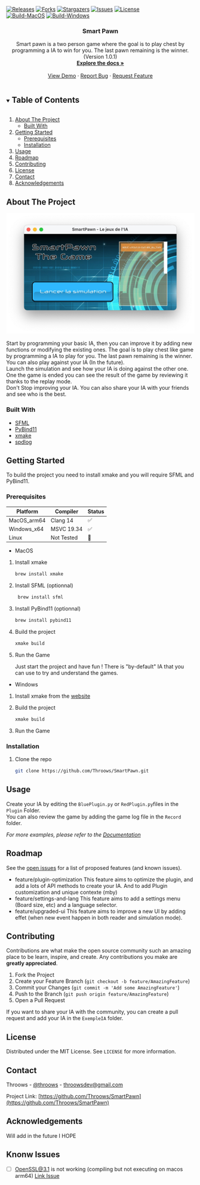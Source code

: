 [![Releases](https://img.shields.io/github/v/release/Throows/SmartPawn)](https://github.com/Throows/SmartPawn/releases)
[![Forks](https://img.shields.io/github/forks/Throows/SmartPawn)](https://github.com/Throows/SmartPawn/fork)
[![Stargazers](https://img.shields.io/github/stars/Throows/SmartPawn)](https://github.com/Throows/SmartPawn/stargazers)
[![Issues](https://img.shields.io/github/issues-raw/Throows/SmartPawn)](https://github.com/Throows/SmartPawn/issues)
[![License](https://img.shields.io/github/license/Throows/SmartPawn)](https://github.com/Throows/SmartPawn/blob/master/LICENSE)\
[![Build-MacOS](https://github.com/Throows/SmartPawn/actions/workflows/build-macos.yml/badge.svg?branch=main)](https://github.com/Throows/SmartPawn/actions/workflows/build-macos.yml)
[![Build-Windows](https://github.com/Throows/SmartPawn/actions/workflows/build-windows.yml/badge.svg?branch=main)](https://github.com/Throows/SmartPawn/actions/workflows/build-windows.yml)
<br/>
<!-- <p align="center">
  <a href="https://github.com/Throows/SmartPawn">
    <img src="images/logo.png" alt="Logo" width="80" height="80">
  </a>-->

  <h3 align="center">Smart Pawn</h3>

  <p align="center">
    Smart pawn is a two person game where the goal is to play chest by programming a IA to win for you. The last pawn remaining is the winner. (Version 1.0.1)
    <br />
    <a href="https://github.com/Throows/SmartPawn"><strong>Explore the docs »</strong></a>
    <br />
    <br />
    <a href="https://github.com/Throows/SmartPawn/releases">View Demo</a>
    ·
    <a href="https://github.com/Throows/SmartPawn/issues">Report Bug</a>
    ·
    <a href="https://github.com/Throows/SmartPawn/issues">Request Feature</a>
  </p>
</p>


<!-- TABLE OF CONTENTS -->
<details open="open">
  <summary><h2 style="display: inline-block">Table of Contents</h2></summary>
  <ol>
    <li>
      <a href="#about-the-project">About The Project</a>
      <ul>
        <li><a href="#built-with">Built With</a></li>
      </ul>
    </li>
    <li>
      <a href="#getting-started">Getting Started</a>
      <ul>
        <li><a href="#prerequisites">Prerequisites</a></li>
        <li><a href="#installation">Installation</a></li>
      </ul>
    </li>
    <li><a href="#usage">Usage</a></li>
    <li><a href="#roadmap">Roadmap</a></li>
    <li><a href="#contributing">Contributing</a></li>
    <li><a href="#license">License</a></li>
    <li><a href="#contact">Contact</a></li>
    <li><a href="#acknowledgements">Acknowledgements</a></li>
  </ol>
</details>



<!-- ABOUT THE PROJECT -->
## About The Project

![Photo](https://raw.githubusercontent.com/Throows/SmartPawn/main/assets/SMHome.jpg)

Start by programming your basic IA, then you can improve it by adding new functions or modifying the existing ones. The goal is to play chest like game by programming a IA to play for you. The last pawn remaining is the winner. You can also play against your IA (In the future). \
Launch the simulation and see how your IA is doing against the other one. One the game is ended you can see the result of the game by reviewing it thanks to the replay mode. \
Don't Stop improving your IA. You can also share your IA with your friends and see who is the best.


### Built With

* [SFML](https://www.sfml-dev.org/)
* [PyBind11](https://github.com/pybind/pybind11)
* [xmake](https://xmake.io/)
* [spdlog](https://github.com/gabime/spdlog)



<!-- GETTING STARTED -->
## Getting Started

To build the project you need to install xmake and you will require SFML and PyBind11.

### Prerequisites

| Platform    | Compiler   | Status             |
|-------------|------------|--------------------|
| MacOS_arm64 | Clang 14   | :white_check_mark: |
| Windows_x64 | MSVC 19.34 | :white_check_mark: |
| Linux       | Not Tested | :red_circle:       |

- MacOS

1. Install xmake
   ```sh
   brew install xmake
   ```
2. Install SFML (optionnal)
   ```sh
    brew install sfml
    ```
3. Install PyBind11 (optionnal)
    ```sh
    brew install pybind11
    ```
4. Build the project
    ```sh
    xmake build
    ```
5. Run the Game

    Just start the project and have fun ! There is "by-default" IA that you can use to try and understand the games.
    
- Windows

1. Install xmake from the [website](https://xmake.io/#/home)

2. Build the project
    ```sh
    xmake build
    ```
3. Run the Game


### Installation

1. Clone the repo
   ```sh
   git clone https://github.com/Throows/SmartPawn.git
    ```

<!-- USAGE EXAMPLES -->
## Usage

Create your IA by editing the `BluePlugin.py` or `RedPlugin.py`files in the `Plugin` Folder.\
You can also review the game by adding the game log file in the `Record` folder.

_For more examples, please refer to the [Documentation](https://github.com/Throows/SmartPawn/wiki)_

<!-- ROADMAP -->
## Roadmap

See the [open issues](https://github.com/Throows/SmartPawn/issues) for a list of proposed features (and known issues).

- feature/plugin-optimization
This feature aims to optimize the plugin, and add a lots of API methods to create your IA. And to add Plugin customization and unique contexte (mby)
- feature/settings-and-lang
This feature aims to add a settings menu (Board size, etc) and a language selector.
- feature/upgraded-ui
This feature aims to improve a new UI by adding effet (when new event happen in both reader and simulation mode).

<!-- CONTRIBUTING -->
## Contributing

Contributions are what make the open source community such an amazing place to be learn, inspire, and create. Any contributions you make are **greatly appreciated**.

1. Fork the Project
2. Create your Feature Branch (`git checkout -b feature/AmazingFeature`)
3. Commit your Changes (`git commit -m 'Add some AmazingFeature'`)
4. Push to the Branch (`git push origin feature/AmazingFeature`)
5. Open a Pull Request

If you want to share your IA with the community, you can create a pull request and add your IA in the `ExempleIA` folder.

<!-- LICENSE -->
## License

Distributed under the MIT License. See `LICENSE` for more information.

<!-- CONTACT -->
## Contact

Throows - [@throows](https://www.instagram.com/romain.brtl/) - throowsdev@gmail.com

Project Link: [https://github.com/Throows/SmartPawn](https://github.com/Throows/SmartPawn)

<!-- ACKNOWLEDGEMENTS -->
## Acknowledgements

Will add in the future I HOPE

## Knonw Issues

  - [ ] OpenSSL@3.1 is not working (compiling but not executing on macos arm64) [Link Issue](https://stackoverflow.com/questions/74059978/why-is-lldb-generating-exc-bad-instruction-with-user-compiled-library-on-macos)